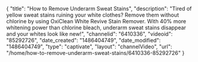 {
    "title": "How to Remove Underarm Sweat Stains",
    "description": "Tired of yellow sweat stains ruining your white clothes? Remove them without chlorine by using OxiClean White Revive Stain Remover. With 40% more whitening power than chlorine bleach, underarm sweat stains disappear and your whites look like new!",
    "channelid": "6410336",
    "videoid": "85292726",
    "date_created": "1486404749",
    "date_modified": "1486404749",
    "type": "captivate",
    "layout": "channelVideo",
    "url": "\/home\/how-to-remove-underarm-sweat-stains\/6410336-85292726"
}